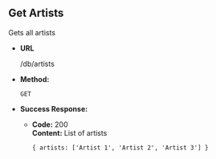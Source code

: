 **Get Artists**
----
  Gets all artists

* **URL**

  /db/artists

* **Method:**

  `GET`

* **Success Response:**

  * **Code:** 200 <br />
    **Content:** List of artists

    ```
    { artists: ['Artist 1', 'Artist 2', 'Artist 3'] }
    ```
